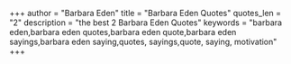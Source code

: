 +++
author = "Barbara Eden"
title = "Barbara Eden Quotes"
quotes_len = "2"
description = "the best 2 Barbara Eden Quotes"
keywords = "barbara eden,barbara eden quotes,barbara eden quote,barbara eden sayings,barbara eden saying,quotes, sayings,quote, saying, motivation"
+++
